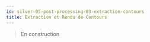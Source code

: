 ```yaml
---
id: silver-05-post-processing-03-extraction-contours
title: Extraction et Rendu de Contours
---
```


> En construction

